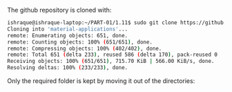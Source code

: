The github repository is cloned with:

```sh
ishraque@ishraque-laptop:~/PART-01/1.11$ sudo git clone https://github.com/docker-hy/material-applications
Cloning into 'material-applications'...
remote: Enumerating objects: 651, done.
remote: Counting objects: 100% (651/651), done.
remote: Compressing objects: 100% (402/402), done.
remote: Total 651 (delta 233), reused 586 (delta 170), pack-reused 0
Receiving objects: 100% (651/651), 715.70 KiB | 566.00 KiB/s, done.
Resolving deltas: 100% (233/233), done.
```
Only the required folder is kept by moving it out of the directories:
```sh

```
